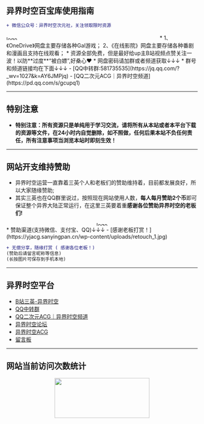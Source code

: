 ## 异界时空百宝库使用指南
```diff
+ 微信公众号：异界时空次元社，关注领取限时资源
```
<img height="10px" alt="logo" src="https://yjacg.sanyingpan.cn/wp-content/uploads/公众号二维码.jpg" width="400px"/>
* 1、《OneDrive》网盘主要存储各种Gal游戏；  
2、《在线影院》网盘主要存储各种番剧和漫画且支持在线观看；
* 资源全部免费，但是最好给up主B站视频点赞关注一波！以防**过度**“被白嫖”,好桑心♥
* 网盘密码请加群或者频道获取↓↓↓
* 群号和频道链接均在下面↓↓↓
- [QQ中转群:581735535](https://jq.qq.com/?_wv=1027&k=AY6JMPjq)
- [QQ二次元ACG｜异界时空频道](https://pd.qq.com/s/gcupq1)

---
## 特别注意
* **特别注意：所有资源只是单纯用于学习交流，请将所有从本站或者本平台下载的资源等文件，在24小时内自觉删除，如不照做，任何后果本站不负任何责任，所有注意事项当浏览本站时即刻生效！**

---
## 网站开支维持赞助
* 异界时空运营一直靠着三英个人和老板们的赞助维持着，目前都发展良好，所以大家随缘赞助;  
* 其实三英也在QQ群里说过，按照现在网站使用人数，**每人每月赞助2个币**即可保证整个异界大陆正常运行，在这里三英要着重**感谢各位赞助异界时空的老板们!**
<div align="center">
  <a href="https://yjacg.sanyingpan.cn/wp-content/uploads/retouch_1.jpg"><img height="10px" alt="logo" src="https://yjacg.sanyingpan.cn/wp-content/uploads/retouch_1.jpg" width="400px"/></a>
</div>
* 赞助渠道(支持微信、支付宝、QQ)↓↓↓
- [感谢老板打赏！](https://yjacg.sanyingpan.cn/wp-content/uploads/retouch_1.jpg)

```diff
+ 无偿分享，随缘打赏 ( 感谢各位老板！)
(赞助后请留言昵称等信息)
(长按图片可保存到手机本地)
```

---
## 异界时空平台
- [B站三英-异界时空](https://space.bilibili.com/1579754300)
- [QQ中转群](https://jq.qq.com/?_wv=1027&k=AY6JMPjq)
- [QQ二次元ACG｜异界时空频道](https://pd.qq.com/s/rd8mud)
- [异界时空论坛](https://yjsk.sanyingpan.cn/)
- [异界时空ACG](https://yjacg.sanyingpan.cn/)
- [留言板](https://chat.getloli.com/room/@异界时空)

---
## 网站当前访问次数统计
<div align="center">
<img src="https://count.getloli.com/get/@55633?theme=moebooru" width="250px" height="105px"/>
</div>

